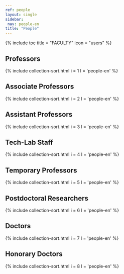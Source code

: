 ```yaml
---
ref: people
layout: single
sidebar:
 nav: people-en
title: "People"
---
```


{% include toc title = "FACULTY" icon = "users" %}

## Professors

{% include collection-sort.html i = 1 l = 'people-en' %}

## Assοciate Professors

{% include collection-sort.html i = 2 l = 'people-en' %}

## Assistant Professors

{% include collection-sort.html i = 3 l = 'people-en' %}

## Tech-Lab Staff

{% include collection-sort.html i = 4 l = 'people-en' %}

## Temporary Professors

{% include collection-sort.html i = 5 l = 'people-en' %}

## Postdoctoral Researchers

{% include collection-sort.html i = 6 l = 'people-en' %}

## Doctors

{% include collection-sort.html i = 7 l = 'people-en' %}

## Honorary Doctors

{% include collection-sort.html i = 8 l = 'people-en' %}
